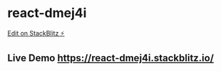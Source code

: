 # react-dmej4i

[Edit on StackBlitz ⚡️](https://stackblitz.com/edit/react-dmej4i)


## Live Demo https://react-dmej4i.stackblitz.io/
